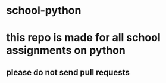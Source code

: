 # school-python
# this repo is made for all school assignments on python
## please do not send pull requests

